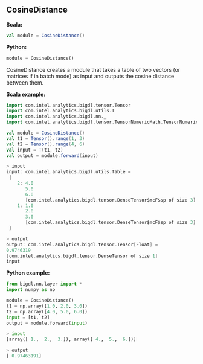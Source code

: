 ## CosineDistance ##

**Scala:**
```scala
val module = CosineDistance()
```
**Python:**
```python
module = CosineDistance()
```

CosineDistance creates a module that takes a table of two vectors (or matrices if in batch mode) as input and outputs the cosine distance between them.

**Scala example:**
```scala
import com.intel.analytics.bigdl.tensor.Tensor
import com.intel.analytics.bigdl.utils.T
import com.intel.analytics.bigdl.nn._
import com.intel.analytics.bigdl.tensor.TensorNumericMath.TensorNumeric.NumericFloat

val module = CosineDistance()
val t1 = Tensor().range(1, 3)
val t2 = Tensor().range(4, 6)
val input = T(t1, t2)
val output = module.forward(input)

> input
input: com.intel.analytics.bigdl.utils.Table =
 {
	2: 4.0
	   5.0
	   6.0
	   [com.intel.analytics.bigdl.tensor.DenseTensor$mcF$sp of size 3]
	1: 1.0
	   2.0
	   3.0
	   [com.intel.analytics.bigdl.tensor.DenseTensor$mcF$sp of size 3]
 }

> output
output: com.intel.analytics.bigdl.tensor.Tensor[Float] =
0.9746319
[com.intel.analytics.bigdl.tensor.DenseTensor of size 1]
input
```

**Python example:**
```python
from bigdl.nn.layer import *
import numpy as np

module = CosineDistance()
t1 = np.array([1.0, 2.0, 3.0])
t2 = np.array([4.0, 5.0, 6.0])
input = [t1, t2]
output = module.forward(input)

> input
[array([ 1.,  2.,  3.]), array([ 4.,  5.,  6.])]

> output
[ 0.97463191]
```
